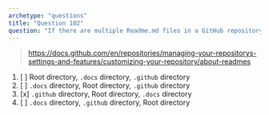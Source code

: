 ```yaml
---
archetype: "questions"
title: "Question 102"
question: "If there are multiple Readme.md files in a GitHub repository, what is the priority order to show them?"
---
```



> https://docs.github.com/en/repositories/managing-your-repositorys-settings-and-features/customizing-your-repository/about-readmes
1. [ ] Root directory, `.docs` directory, `.github` directory
1. [ ] `.docs` directory, Root directory, `.github` directory
1. [x] `.github` directory, Root directory, `.docs` directory
1. [ ] `.docs` directory, `.github` directory, Root directory
